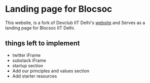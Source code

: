 # Landing page for Blocsoc

This website, is a fork of Devclub IIT Delhi's [website](https://github.com/devclub-iitd/devclub-website) and Serves as a landing page for Blocsoc IIT Delhi.


## things left to implement
- twitter iFrame
- substack iFrame
- startup section
- Add our principles and values section
- Add starter resources